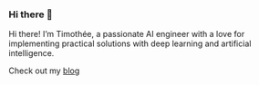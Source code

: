 ### Hi there 👋

Hi there! I’m Timothée, a passionate AI engineer with a love for implementing practical solutions with deep learning and artificial intelligence. 

Check out my [blog](https://gtimothee.github.io/blog/)
